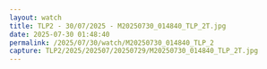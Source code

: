 ```yaml
---
layout: watch
title: TLP2 - 30/07/2025 - M20250730_014840_TLP_2T.jpg
date: 2025-07-30 01:48:40
permalink: /2025/07/30/watch/M20250730_014840_TLP_2
capture: TLP2/2025/202507/20250729/M20250730_014840_TLP_2T.jpg
---
```

